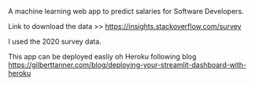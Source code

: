 A machine learning web app to predict salaries for Software Developers.

Link to download the data >> https://insights.stackoverflow.com/survey

I used the 2020 survey data.

This app can be deployed easliy oh Heroku following blog https://gilberttanner.com/blog/deploying-your-streamlit-dashboard-with-heroku

